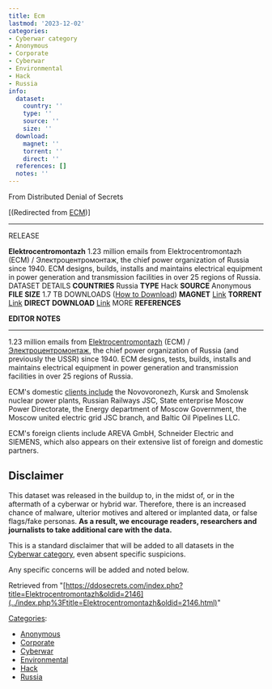 ```yaml
---
title: Ecm
lastmod: '2023-12-02'
categories:
- Cyberwar category
- Anonymous
- Corporate
- Cyberwar
- Environmental
- Hack
- Russia
info:
  dataset:
    country: ''
    type: ''
    source: ''
    size: ''
  download:
    magnet: ''
    torrent: ''
    direct: ''
  references: []
  notes: ''
---
```




From Distributed Denial of Secrets

[(Redirected from
[ECM](../index.php%3Ftitle=ECM&redirect=no.html "ECM"))]

---
RELEASE

**Elektrocentromontazh**
1.23 million emails from Elektrocentromontazh (ECM) / Электроцентромонтаж, the chief power organization of Russia since 1940. ECM designs, builds, installs and maintains electrical equipment in power generation and transmission facilities in over 25 regions of Russia.
DATASET DETAILS
**COUNTRIES** Russia
**TYPE** Hack
**SOURCE** Anonymous
**FILE SIZE** 1.7 TB
DOWNLOADS ([How to Download](Torrents.html "Torrents"))
**MAGNET** [Link](magnet:?xt=urn:btih:e53d1835b40b26b5f59521eb838ca89c15d729f2&dn=ecm&tr=udp://9.rarbg.to:2920&tr=udp://tracker.opentrackr.org:1337&tr=udp://exodus.desync.com:6969)
**TORRENT** [Link](../images/c/c0/ECM.torrent)
**DIRECT DOWNLOAD** [Link](https://data.ddosecrets.com/Elektrocentromontazh/)
MORE
**REFERENCES**

**EDITOR NOTES**

---

1.23 million emails from
[Elektrocentromontazh](https://en.ecm.ru/company/about/) (ECM) /
[Электроцентромонтаж](https://ecm.ru/company/about/), the chief power organization of Russia (and previously
the USSR) since 1940. ECM designs, tests, builds, installs and maintains
electrical equipment in power generation and transmission facilities in
over 25 regions of Russia.

ECM's domestic [clients
include](https://web.archive.org/web/20220427132318/https://en.ecm.ru/company/clients/) the Novovoronezh, Kursk and Smolensk nuclear power
plants, Russian Railways JSC, State enterprise Moscow Power Directorate,
the Energy department of Moscow Government, the Moscow united electric
grid JSC branch, and Baltic Oil Pipelines LLC.

ECM's foreign clients include AREVA GmbH, Schneider Electric and
SIEMENS, which also appears on their extensive list of foreign and
domestic partners.

## Disclaimer

This dataset was released in the buildup to, in the midst of, or in the
aftermath of a cyberwar or hybrid war. Therefore, there is an increased
chance of malware, ulterior motives and altered or implanted data, or
false flags/fake personas. **As a result, we encourage readers,
researchers and journalists to take additional care with the data.**

This is a standard disclaimer that will be added to all datasets in the
[Cyberwar category](./Category:Cyberwar.html "Category:Cyberwar"), even
absent specific suspicions.

Any specific concerns will be added and noted below.

Retrieved from
"[https://ddosecrets.com/index.php?title=Elektrocentromontazh&oldid=2146](../index.php%3Ftitle=Elektrocentromontazh&oldid=2146.html)"

[Categories](./Special:Categories.html "Special:Categories"):

- [Anonymous](./Category:Anonymous.html "Category:Anonymous")
- [Corporate](./Category:Corporate.html "Category:Corporate")
- [Cyberwar](./Category:Cyberwar.html "Category:Cyberwar")
- [Environmental](./Category:Environmental.html "Category:Environmental")
- [Hack](./Category:Hack.html "Category:Hack")
- [Russia](./Category:Russia.html "Category:Russia")
